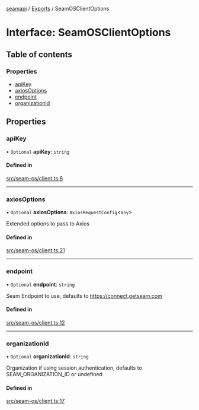 [seamapi](../README.md) / [Exports](../modules.md) / SeamOSClientOptions

# Interface: SeamOSClientOptions

## Table of contents

### Properties

- [apiKey](SeamOSClientOptions.md#apikey)
- [axiosOptions](SeamOSClientOptions.md#axiosoptions)
- [endpoint](SeamOSClientOptions.md#endpoint)
- [organizationId](SeamOSClientOptions.md#organizationid)

## Properties

### apiKey

• `Optional` **apiKey**: `string`

#### Defined in

[src/seam-os/client.ts:8](https://github.com/seamapi/javascript-legacy/blob/main/src/seam-os/client.ts#L8)

___

### axiosOptions

• `Optional` **axiosOptions**: `AxiosRequestConfig`<`any`\>

Extended options to pass to Axios

#### Defined in

[src/seam-os/client.ts:21](https://github.com/seamapi/javascript-legacy/blob/main/src/seam-os/client.ts#L21)

___

### endpoint

• `Optional` **endpoint**: `string`

Seam Endpoint to use, defaults to https://connect.getseam.com

#### Defined in

[src/seam-os/client.ts:12](https://github.com/seamapi/javascript-legacy/blob/main/src/seam-os/client.ts#L12)

___

### organizationId

• `Optional` **organizationId**: `string`

Organization if using session authentication, defaults to SEAM_ORGANIZATION_ID
or undefined

#### Defined in

[src/seam-os/client.ts:17](https://github.com/seamapi/javascript-legacy/blob/main/src/seam-os/client.ts#L17)
